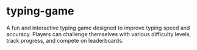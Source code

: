 # typing-game
A fun and interactive typing game designed to improve typing speed and accuracy. Players can challenge themselves with various difficulty levels, track progress, and compete on leaderboards.
